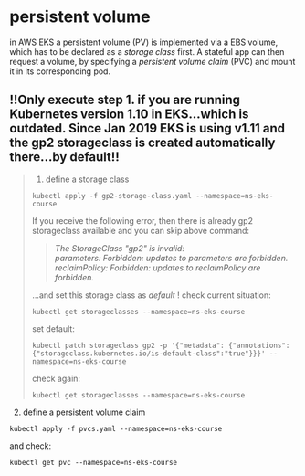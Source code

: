 # persistent volume

in AWS EKS a persistent volume (PV) is implemented via a EBS volume, which has to be declared as a _storage class_ first.
A stateful app can then request a volume, by specifying a _persistent volume claim_ (PVC) and mount it in its corresponding pod.

## **!!Only execute step 1. if you are running Kubernetes version 1.10 in EKS...which is outdated. Since Jan 2019 EKS is using v1.11 and the gp2 storageclass is created automatically there...by default!!**

>    1. define a storage class
>    ```
>    kubectl apply -f gp2-storage-class.yaml --namespace=ns-eks-course
>    ```
>    If you receive the following error, then there is already gp2 storageclass available and you can skip above command:  
>
>>    *The StorageClass "gp2" is invalid:*  
>>    *parameters: Forbidden: updates to parameters are forbidden.*  
>>    *reclaimPolicy: Forbidden: updates to reclaimPolicy are forbidden.*  
>
>    ...and set this storage class as *default* !
>    check current situation:
>    ```
>    kubectl get storageclasses --namespace=ns-eks-course
>    ```
>    set default:
>    ```
>    kubectl patch storageclass gp2 -p '{"metadata": {"annotations":{"storageclass.kubernetes.io/is-default-class":"true"}}}' --namespace=ns-eks-course
>    ```
>    check again:
>    ```
>    kubectl get storageclasses --namespace=ns-eks-course
>    ```

2. define a persistent volume claim
```
kubectl apply -f pvcs.yaml --namespace=ns-eks-course
```
and check:
```
kubectl get pvc --namespace=ns-eks-course
```